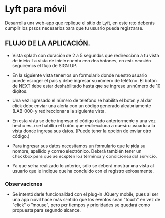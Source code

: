 # Lyft para móvil

Desarrolla una web-app que replique el sitio de Lyft, en este reto deberás cumplir los pasos necesarios para que tu usuario pueda registrarse.

## FLUJO DE LA APLICACIÓN.

- Vista splash con duración de 2 a 5 segundos que redirecciona a tu vista de inicio. La vista de inicio cuenta con dos botones, en esta  ocasión seguiremos el flujo de SIGN UP.

- En la siguiente vista tenemos un formulario donde nuestro usuario puede escoger el país y debe ingresar su número de teléfono. El botón de NEXT debe estar deshabilitado hasta que se ingrese un número de 10 dígitos. 

- Una vez ingresado el número de teléfono se habilita el botón y al dar click debe enviar una alerta con un código generado aleatoriamente (LAB-000) y redireccionar a la siguiente vista. 

- En esta vista se debe ingresar el código dado anteriormente y una vez hecho esto se habilita el botón que redirecciona a nuestro usuario a la vista donde ingresa sus datos. (Puede tener la opción de enviar otro código.) 

- Para ingresar sus datos necesitamos un formulario que le pida su nombre, apellido y correo electrónico. Deberá también tener un checkbox para que se acepten los términos y condiciones del servicio. 

- Ya que se ha realizado lo anterior, sólo se deberá mostrar una vista al usuario que le indique que ha concluido con el registro exitosamente. 


### Observaciones

* Se intentó darle funcionalidad con el plug-in JQuery mobile, pues al ser una app móvil hace más sentido que los eventos sean "touch" en vez de "click" o "mouse", pero por tiempos y prioridades se quedará como propuesta para segundo alcance.